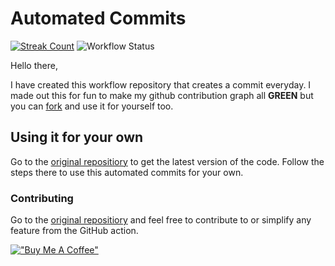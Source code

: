 # Automated Commits 

[![Streak Count](http://api.achyut.com.np/api/streak/368/badge)](https://achyut.com.np)
![Workflow Status](https://github.com/achyutkneupane/automated-commits/actions/workflows/master.yml/badge.svg)

Hello there, 

I have created this workflow repository that creates a commit everyday. I made out this for fun to make my github contribution graph all **GREEN** but you can [fork](https://github.com/achyutkneupane/automated-commits/fork) and use it for yourself too.

## Using it for your own 
Go to the [original repositiory](https://github.com/achyutkneupane/automated-commits) to get the latest version of the code. Follow the steps there to use this automated commits for your own. 

### Contributing 
Go to the [original repositiory](https://github.com/achyutkneupane/automated-commits) and feel free to contribute to or simplify any feature from the GitHub action. 

[!["Buy Me A Coffee"](https://cdn.buymeacoffee.com/assets/img/home-page-v3/bmc-new-logo.png)](https://www.buymeacoffee.com/achyutn)